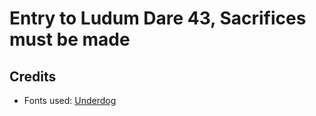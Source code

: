 # Entry to Ludum Dare 43, Sacrifices must be made

## Credits
- Fonts used: [Underdog](https://fonts.google.com/specimen/Underdog)
